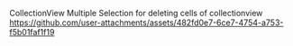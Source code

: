 CollectionView
Multiple Selection for deleting cells of collectionview
https://github.com/user-attachments/assets/482fd0e7-6ce7-4754-a753-f5b01faf1f19
